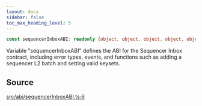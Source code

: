 ```yaml
---
layout: docs
sidebar: false
toc_max_heading_level: 5
---
```


```ts
const sequencerInboxABI: readonly [object, object, object, object, object, object, object, object, object, object, object, object, object, object, object, object, object, object, object, object, object, object, object, object, object, object, object, object, object, object, object, object, object, object, object, object, object, object, object, object, object, object, object, object, object];
```

Variable "sequencerInboxABI" defines the ABI for the Sequencer Inbox
contract, including error types, events, and functions such as adding a
sequencer L2 batch and setting valid keysets.

## Source

[src/abi/sequencerInboxABI.ts:6](https://github.com/OffchainLabs/arbitrum-orbit-sdk/blob/9d5595a042e42f7d6b9af10a84816c98ea30f330/src/abi/sequencerInboxABI.ts#L6)
